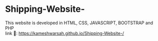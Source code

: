 # Shipping-Website-
This website is developed in HTML, CSS, JAVASCRIPT, BOOTSTRAP and PHP  
link 🔗: https://kameshwarsah.github.io/Shipping-Website-/
